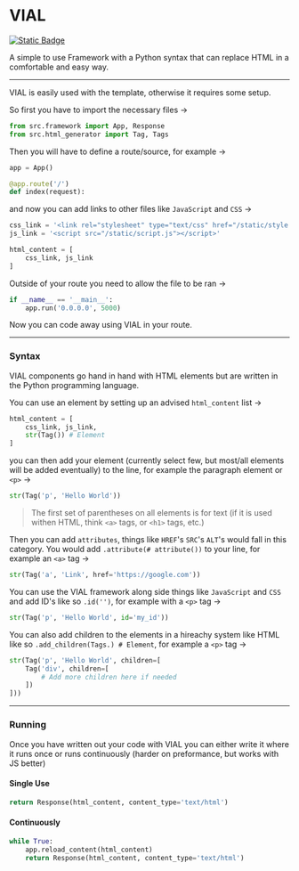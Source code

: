 # VIAL

[![Static Badge](https://img.shields.io/badge/Contributors-2-blue)](https://img.shields.io/badge/Contributor-2-4?style=for-the-badge&color=blue)

A simple to use Framework with a Python syntax that can replace HTML in a comfortable and easy way.

___

VIAL is easily used with the template, otherwise it requires some setup.

So first you have to import the necessary files ->

```py
from src.framework import App, Response
from src.html_generator import Tag, Tags
```

Then you will have to define a route/source, for example ->
```py
app = App()

@app.route('/')
def index(request):
```

and now you can add links to other files like `JavaScript` and `CSS` ->
```py
css_link = '<link rel="stylesheet" type="text/css" href="/static/style.css">'
js_link = '<script src="/static/script.js"></script>'

html_content = [
    css_link, js_link
]
```

Outside of your route you need to allow the file to be ran ->
```py
if __name__ == '__main__':
    app.run('0.0.0.0', 5000)
```

Now you can code away using VIAL in your route.

___

### Syntax

VIAL components go hand in hand with HTML elements but are written in the Python programming language.

You can use an element by setting up an advised `html_content` list ->
```py
html_content = [
    css_link, js_link,
    str(Tag()) # Element
]
```

you can then add your element (currently select few, but most/all elements will be added eventually) to the line, for example the paragraph element or `<p>` ->
```py
str(Tag('p', 'Hello World'))
```


> The first set of parentheses on all elements is for text (if it is used withen HTML, think `<a>` tags, or `<h1>` tags, etc.)


Then you can add `attributes`, things like `HREF`'s `SRC`'s `ALT`'s would fall in this category. You would add `.attribute(# attribute())` to your line, for example an `<a>` tag ->
```py
str(Tag('a', 'Link', href='https://google.com'))
```

You can use the VIAL framework along side things like `JavaScript` and `CSS` and add ID's like so `.id('')`, for example with a `<p>` tag ->
```py
str(Tag('p', 'Hello World', id='my_id'))
```

You can also add children to the elements in a hireachy system like HTML like so `.add_children(Tags.) # Element`, for example a `<p>` tag ->
```py
str(Tag('p', 'Hello World', children=[
    Tag('div', children=[
        # Add more children here if needed
    ])
]))
```

___

### Running

Once you have written out your code with VIAL you can either write it where it runs once or runs continuously (harder on preformance, but works with JS better)

#### Single Use

```py
return Response(html_content, content_type='text/html')
```

#### Continuously

```py
while True:
    app.reload_content(html_content)
    return Response(html_content, content_type='text/html')
```
